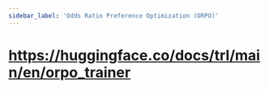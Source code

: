 ```yaml
---
sidebar_label: 'Odds Ratio Preference Optimization (ORPO)'
---
```


# https://huggingface.co/docs/trl/main/en/orpo_trainer